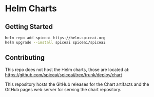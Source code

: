 # Helm Charts

## Getting Started

```bash
helm repo add spiceai https://helm.spiceai.org
helm upgrade --install spiceai spiceai/spiceai
```

## Contributing

This repo does not host the Helm charts, those are located at: https://github.com/spiceai/spiceai/tree/trunk/deploy/chart

This repository hosts the GitHub releases for the Chart artifacts and the GitHub pages web server for serving the chart repository.
